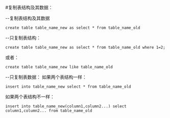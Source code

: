 #复制表结构及其数据：

--复制表结构及其数据

    create table table_name_new as select * from table_name_old
--只复制表结构：

    create table table_name_new as select * from table_name_old where 1=2;
或者：

    create table table_name_new like table_name_old
--只复制表数据：
如果两个表结构一样：

    insert into table_name_new select * from table_name_old
如果两个表结构不一样：

    insert into table_name_new(column1,column2...) select column1,column2... from table_name_old
